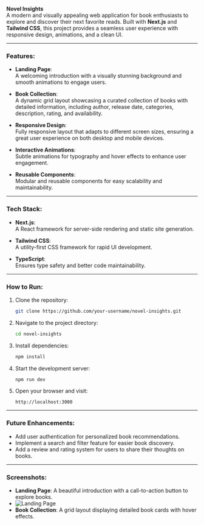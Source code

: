**Novel Insights**  
A modern and visually appealing web application for book enthusiasts to explore and discover their next favorite reads. Built with **Next.js** and **Tailwind CSS**, this project provides a seamless user experience with responsive design, animations, and a clean UI.

---

### Features:
- **Landing Page**:  
  A welcoming introduction with a visually stunning background and smooth animations to engage users.

- **Book Collection**:  
  A dynamic grid layout showcasing a curated collection of books with detailed information, including author, release date, categories, description, rating, and availability.

- **Responsive Design**:  
  Fully responsive layout that adapts to different screen sizes, ensuring a great user experience on both desktop and mobile devices.

- **Interactive Animations**:  
  Subtle animations for typography and hover effects to enhance user engagement.

- **Reusable Components**:  
  Modular and reusable components for easy scalability and maintainability.

---

### Tech Stack:
- **Next.js**:  
  A React framework for server-side rendering and static site generation.

- **Tailwind CSS**:  
  A utility-first CSS framework for rapid UI development.

- **TypeScript**:  
  Ensures type safety and better code maintainability.

---

### How to Run:
1. Clone the repository:
   ```bash
   git clone https://github.com/your-username/novel-insights.git
   ```
2. Navigate to the project directory:
   ```bash
   cd novel-insights
   ```
3. Install dependencies:
   ```bash
   npm install
   ```
4. Start the development server:
   ```bash
   npm run dev
   ```
5. Open your browser and visit:
   ```
   http://localhost:3000
   ```

---

### Future Enhancements:
- Add user authentication for personalized book recommendations.
- Implement a search and filter feature for easier book discovery.
- Add a review and rating system for users to share their thoughts on books.

---

### Screenshots:
- **Landing Page**: A beautiful introduction with a call-to-action button to explore books.
- ![Landing Page](/Header-Background.jpg "This is a landing page.")
- **Book Collection**: A grid layout displaying detailed book cards with hover effects.
